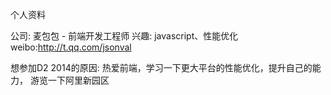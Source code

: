 个人资料

公司: 麦包包 - 前端开发工程师
兴趣: javascript、性能优化
weibo:http://t.qq.com/jsonval


想参加D2 2014的原因:
热爱前端，学习一下更大平台的性能优化，提升自己的能力，
游览一下阿里新园区
